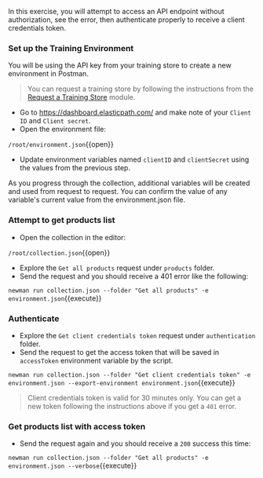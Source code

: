 In this exercise, you will attempt to access an API endpoint without authorization, see the error, then authenticate properly to receive a client credentials token. 

### Set up the Training Environment

You will be using the API key from your training store to create a new environment in Postman.
>You can request a training store by following the instructions from the [Request a Training Store](https://elasticpath-customer.okta.com/app/litmos/exknrryohFKR6waw9356/sso/saml?RelayState=http://education.elasticpath.com/course/1913632) module.

* Go to https://dashboard.elasticpath.com/ and make note of your `Client ID` and `Client secret`.
* Open the environment file:

`/root/environment.json`{{open}}

* Update environment variables named `clientID` and `clientSecret` using the values from the previous step.

As you progress through the collection, additional variables will be created and used from request to request. You can confirm the value of any variable's current value from the environment.json file.

### Attempt to get products list

* Open the collection in the editor:

`/root/collection.json`{{open}}

* Explore the `Get all products` request under `products` folder.
* Send the request and you should receive a 401 error like the following: 

`newman run collection.json --folder "Get all products" -e environment.json`{{execute}}

### Authenticate

* Explore the `Get client credentials token` request under `authentication` folder.
* Send the request to get the access token that will be saved in `accessToken` environment variable by the script.

`newman run collection.json --folder "Get client credentials token" -e environment.json --export-environment environment.json`{{execute}}

> Client credentials token is valid for 30 minutes only. You can get a new token following the instructions above if you get a `401` error.

### Get products list with access token

* Send the request again and you should receive a `200` success this time: 

`newman run collection.json --folder "Get all products" -e environment.json --verbose`{{execute}}